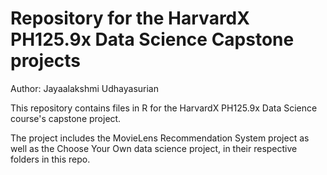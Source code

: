 # Repository for the HarvardX PH125.9x Data Science Capstone projects

Author: Jayaalakshmi Udhayasurian

This repository contains files in R for the HarvardX PH125.9x Data Science course's capstone project.

The project includes the MovieLens Recommendation System project as well as the Choose Your Own data science project,
in their respective folders in this repo.

